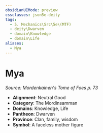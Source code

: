 ```yaml
---
obsidianUIMode: preview
cssclasses: json5e-deity
tags:
  - 5. Mechanics\Src\5e\(MTF)
  - deity\Dwarven
  - domain\Knowledge
  - domain\Life
aliases:
  - Mya
---
```

# Mya
*Source: Mordenkainen's Tome of Foes p. 73* 

- **Alignment**: Neutral Good
- **Category**: The Mordinsamman
- **Domains**: Knowledge, Life
- **Pantheon**: Dwarven
- **Province**: Clan, family, wisdom
- **Symbol**: A faceless mother figure

